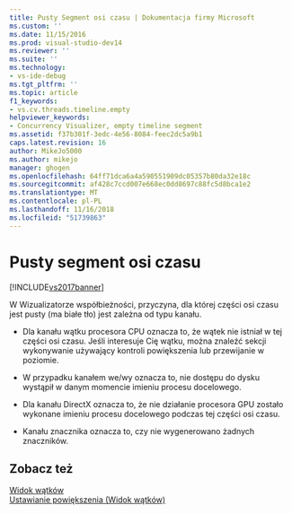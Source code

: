 ```yaml
---
title: Pusty Segment osi czasu | Dokumentacja firmy Microsoft
ms.custom: ''
ms.date: 11/15/2016
ms.prod: visual-studio-dev14
ms.reviewer: ''
ms.suite: ''
ms.technology:
- vs-ide-debug
ms.tgt_pltfrm: ''
ms.topic: article
f1_keywords:
- vs.cv.threads.timeline.empty
helpviewer_keywords:
- Concurrency Visualizer, empty timeline segment
ms.assetid: f37b301f-3edc-4e56-8084-feec2dc5a9b1
caps.latest.revision: 16
author: MikeJo5000
ms.author: mikejo
manager: ghogen
ms.openlocfilehash: 64ff71dca6a4a590551909dc05357b80da32e18c
ms.sourcegitcommit: af428c7ccd007e668ec0dd8697c88fc5d8bca1e2
ms.translationtype: MT
ms.contentlocale: pl-PL
ms.lasthandoff: 11/16/2018
ms.locfileid: "51739863"
---
```

# <a name="empty-timeline-segment"></a>Pusty segment osi czasu
[!INCLUDE[vs2017banner](../includes/vs2017banner.md)]

W Wizualizatorze współbieżności, przyczyna, dla której części osi czasu jest pusty (ma białe tło) jest zależna od typu kanału.  
  
-   Dla kanału wątku procesora CPU oznacza to, że wątek nie istniał w tej części osi czasu. Jeśli interesuje Cię wątku, można znaleźć sekcji wykonywanie używający kontroli powiększenia lub przewijanie w poziomie.  
  
-   W przypadku kanałem we/wy oznacza to, nie dostępu do dysku wystąpił w danym momencie imieniu procesu docelowego.  
  
-   Dla kanału DirectX oznacza to, że nie działanie procesora GPU zostało wykonane imieniu procesu docelowego podczas tej części osi czasu.  
  
-   Kanału znacznika oznacza to, czy nie wygenerowano żadnych znaczników.  
  
## <a name="see-also"></a>Zobacz też  
 [Widok wątków](../profiling/threads-view-parallel-performance.md)   
 [Ustawianie powiększenia (Widok wątków)](../profiling/zoom-control-threads-view.md)



